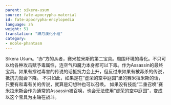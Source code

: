 ```yaml
---
parent: sikera-usum
source: fate-apocrypha-material
id: fate-apocrypha-encylopedia
language: zh
weight: 51
translation: "譯月漢化小组"
category:
- noble-phantasm
---
```


Sikera Ušum。“赤”方的从者，赛米拉米斯的第二宝具。周围环境的毒化。不只可以给各种攻击赋予毒属性，连空气和魔力本身都可以下毒。作为Assassin的最终宝具。如果有撑过毒害的传说的话抵抗力会上升，但反过来如果有被毒杀的传说，抵抗力就会下降。
不只如此，如果是在“虚荣的空中庭园”里的赛米拉米斯的话，只要有和毒有关的传说，就算是幻想种也可以召唤。
如果没有技能“二重召唤”赛米拉米斯会作为通常的Assassin被召唤，也会无法使用“虚荣的空中庭园”，变成以这个宝具为主轴在战斗。
